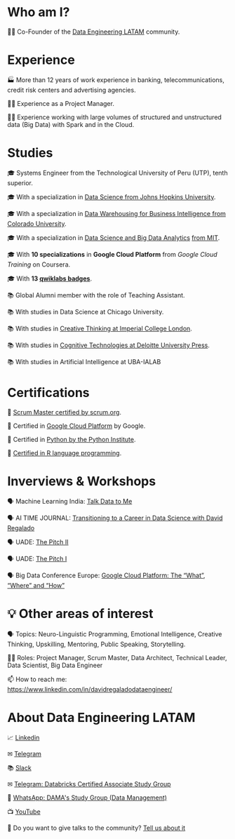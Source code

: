 # Who am I?

👨‍💼 Co-Founder of the [Data Engineering LATAM](https://www.linkedin.com/company/data-engineering-latam) community. 

# Experience

🏭 More than 12 years of work experience in banking, telecommunications, credit risk centers and advertising agencies. 

👨‍💼 Experience as a Project Manager. 

👨‍💻 Experience working with large volumes of structured and unstructured data (Big Data) with Spark and in the Cloud.

# Studies

🎓 Systems Engineer from the Technological University of Peru (UTP), tenth superior. 

🎓 With a specialization in [Data Science from Johns Hopkins University](https://www.coursera.org/account/accomplishments/specialization/certificate/R2D673JP2BSM). 

🎓 With a specialization in [Data Warehousing for Business Intelligence from Colorado University](https://www.coursera.org/account/accomplishments/specialization/certificate/E229NTAP8NJA). 

🎓 With a specialization in [Data Science and Big Data Analytics](https://xpro.mit.edu/certificate/2ee4c0e8-b4d6-472f-a99f-bc10900e7716) [from MIT](https://xpro.mit.edu/certificate/2ee4c0e8-b4d6-472f-a99f-bc10900e7716). 

🎓 With **10 specializations** in **Google Cloud Platform** from *Google Cloud Training* on Coursera. 

🎓 With **13 [qwiklabs badges](https://www.qwiklabs.com/public_profiles/b69e273a-dc38-4ee2-b935-37ba4625d5ab)**. 


📚 Global Alumni member with the role of Teaching Assistant. 

📚 With studies in Data Science at Chicago University. 

📚 With studies in [Creative Thinking at Imperial College London](https://www.coursera.org/account/accomplishments/certificate/BML8R8LKSWUM). 

📚 With studies in [Cognitive Technologies at Deloitte University Press](https://deloitte.novoed.com/#!/courses/cognitive-technology/statements/546100).

📚 With studies in Artificial Intelligence at UBA-IALAB

# Certifications

🥇 [Scrum Master certified by scrum.org](https://www.scrum.org/user/414767). 

🥇 Certified in [Google Cloud Platform](https://googlecloudcertified.credential.net/profile/ecc33f2c174934aebe31ac418a63d723b063598d) by Google. 

🥇 Certified in [Python by the Python Institute](https://www.credly.com/badges/eee19e84-8296-423a-a007-ed2c5b4e0c1b). 

🥇 [Certified in R language programming](https://www.coursera.org/account/accomplishments/certificate/DTPPQEDVBA76). 

# Inverviews & Workshops

🗣️ Machine Learning India: [Talk Data to Me](https://twitter.com/ml_india_/status/1415619719332122629)

🗣️ AI TIME JOURNAL: [Transitioning to a Career in Data Science with David Regalado](https://open.spotify.com/episode/5YZs0tcdm12ueztaoTLxwq)

🗣️ UADE: [The Pitch II](https://www.linkedin.com/posts/davidregaladodataengineer_encantado-de-haber-participado-como-jurado-activity-6739528889883774976-fhsy)

🗣️ UADE: [The Pitch I](https://www.linkedin.com/posts/davidregaladodataengineer_encantado-de-haber-participado-como-jurado-activity-6739904065934807040-HDRV)

🗣️ Big Data Conference Europe: [Google Cloud Platform: The “What”, “Where” and “How”](https://bigdataconference.eu/google-cloud-platform-first-steps/)

# 💡 Other areas of interest

🗣️ Topics: Neuro-Linguistic Programming, Emotional Intelligence, Creative Thinking, Upskilling, Mentoring, Public Speaking, Storytelling.

👨‍💻 Roles: Project Manager, Scrum Master, Data Architect, Technical Leader, Data Scientist, Big Data Engineer

📫 How to reach me: https://www.linkedin.com/in/davidregaladodataengineer/

# About Data Engineering LATAM

📈 [Linkedin](https://www.linkedin.com/company/data-engineering-latam/)

✉ [Telegram](https://t.me/dataengineeringlatam)

📚 [Slack](https://join.slack.com/t/dataengineeringlatam/shared_invite/zt-qxvqbpvk-FezAdGoQh~RB8zr0wVbCBw)

✉ [Telegram: Databricks Certified Associate Study Group](https://lnkd.in/eAEB5A3)

💬 [WhatsApp: DAMA's Study Group (Data Management)](https://chat.whatsapp.com/Elqd5Xv3sluGFLaBfSHxMC)

📺 [YouTube](https://www.youtube.com/channel/UCqFCoUEvxR23ymmih0GD7mQ?sub_confirmation=1)

🎤 Do you want to give talks to the community? [Tell us about it](https://docs.google.com/forms/d/e/1FAIpQLSd7CZgRxGHx-rRA7CyAeB0MxNPgVj5rCqQsrjrFiNYhoZxS1w/viewform)

<!--
**thecodemancer/thecodemancer** is a ✨ _special_ ✨ repository because its `README.md` (this file) appears on your GitHub profile.

Here are some ideas to get you started:

- 🔭 I’m currently working on ...
- 🌱 I’m currently learning ...
- 👯 I’m looking to collaborate on ...
- 🤔 I’m looking for help with ...
- 💬 Ask me about ...
- 📫 How to reach me: ...
- 😄 Pronouns: ...
- ⚡ Fun fact: ...
-->
